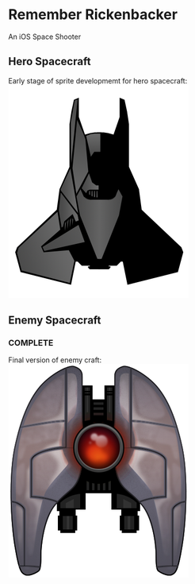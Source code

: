 # Remember Rickenbacker
An iOS Space Shooter

## Hero Spacecraft
Early stage of sprite developmemt for hero spacecraft:
![Player Ship Being Constructed](https://github.com/jermyser/RememberRickenbacker/blob/master/goodGuy_0.1.0.png "Player Ship Being Constructed")

## Enemy Spacecraft
### COMPLETE
Final version of enemy craft:
![Enemy Ship](https://github.com/jermyser/RememberRickenbacker/blob/master/badguy_FINAL.png "Enemy Ship")
